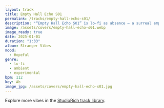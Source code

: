 ```yaml
---
layout: track
title: Empty Hall Echo S01
permalink: /tracks/empty-hall-echo-s01/
description: "“Empty Hall Echo S01” is lo-fi as absence — a surreal emptiness that lingers more than it plays. The intro unfolds with hallway ambience, a hollow reverb that sets the stage for sparse piano notes echoing against broken drum kit textures. A fragile bridge unravels into an ambient tape tear, and the outro fades into a bloom of silence that feels as alive as the sound before it."
image: /assets/covers/empty-hall-echo-s01.webp
image_ready: true
date: 2025-01-01
duration: "1:33"
album: Stranger Vibes
mood:
  - Hopeful
genre:
  - lo-fi
  - ambient
  - experimental
bpm: 112
key: Ab
image_jpg: /assets/covers/empty-hall-echo-s01.jpg
---
```


Explore more vibes in the [StudioRich track library](/tracks/).
